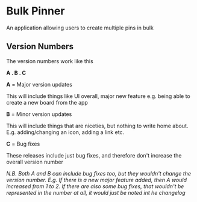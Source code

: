 # Bulk Pinner

An application allowing users to create multiple pins in bulk

## Version Numbers

The version numbers work like this

**A . B . C**

**A** = Major version updates

This will include things like UI overall, major new feature e.g. being able to create a new board from the app

**B** = Minor version updates

This will include things that are niceties, but nothing to write home about. E.g. adding/changing an icon, adding a link etc.

**C** = Bug fixes

These releases include just bug fixes, and therefore don't increase the overall version number

*N.B. Both A and B can include bug fixes too, but they wouldn't change the version number. 
E.g. If there is a new major feature added, then A would increased from 1 to 2.
 If there are also some bug fixes, that wouldn't be represented in the number at all, it would just 
 be noted int he changelog*

